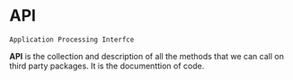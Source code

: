 # API
 ```Application Processing Interfce```

**API** is the collection and description of all the methods that we can call on third party packages. It is the documenttion of code.
